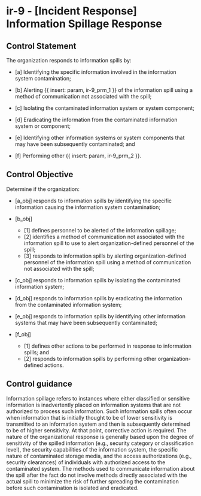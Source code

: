 # ir-9 - \[Incident Response\] Information Spillage Response

## Control Statement

The organization responds to information spills by:

- \[a\] Identifying the specific information involved in the information system contamination;

- \[b\] Alerting {{ insert: param, ir-9_prm_1 }} of the information spill using a method of communication not associated with the spill;

- \[c\] Isolating the contaminated information system or system component;

- \[d\] Eradicating the information from the contaminated information system or component;

- \[e\] Identifying other information systems or system components that may have been subsequently contaminated; and

- \[f\] Performing other {{ insert: param, ir-9_prm_2 }}.

## Control Objective

Determine if the organization:

- \[a_obj\] responds to information spills by identifying the specific information causing the information system contamination;

- \[b_obj\]

  - \[1\] defines personnel to be alerted of the information spillage;
  - \[2\] identifies a method of communication not associated with the information spill to use to alert organization-defined personnel of the spill;
  - \[3\] responds to information spills by alerting organization-defined personnel of the information spill using a method of communication not associated with the spill;

- \[c_obj\] responds to information spills by isolating the contaminated information system;

- \[d_obj\] responds to information spills by eradicating the information from the contaminated information system;

- \[e_obj\] responds to information spills by identifying other information systems that may have been subsequently contaminated;

- \[f_obj\]

  - \[1\] defines other actions to be performed in response to information spills; and
  - \[2\] responds to information spills by performing other organization-defined actions.

## Control guidance

Information spillage refers to instances where either classified or sensitive information is inadvertently placed on information systems that are not authorized to process such information. Such information spills often occur when information that is initially thought to be of lower sensitivity is transmitted to an information system and then is subsequently determined to be of higher sensitivity. At that point, corrective action is required. The nature of the organizational response is generally based upon the degree of sensitivity of the spilled information (e.g., security category or classification level), the security capabilities of the information system, the specific nature of contaminated storage media, and the access authorizations (e.g., security clearances) of individuals with authorized access to the contaminated system. The methods used to communicate information about the spill after the fact do not involve methods directly associated with the actual spill to minimize the risk of further spreading the contamination before such contamination is isolated and eradicated.
